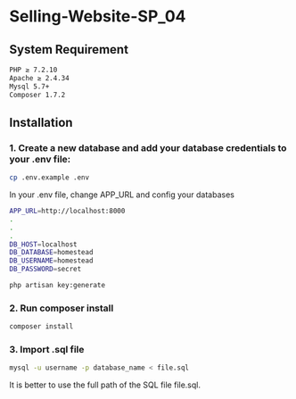 # Selling-Website-SP_04

## System Requirement
```bash
PHP ≥ 7.2.10
Apache ≥ 2.4.34
Mysql 5.7+
Composer 1.7.2
```

## Installation

### 1. Create a new database and add your database credentials to your .env file:

```bash
cp .env.example .env
```

In your .env file, change APP_URL and config your databases
```bash
APP_URL=http://localhost:8000
.
.
.
DB_HOST=localhost
DB_DATABASE=homestead
DB_USERNAME=homestead
DB_PASSWORD=secret
```

```bash
php artisan key:generate
```

### 2. Run composer install

```bash
composer install
```

### 3. Import .sql file

```bash
mysql -u username -p database_name < file.sql
```
It is better to use the full path of the SQL file file.sql.
